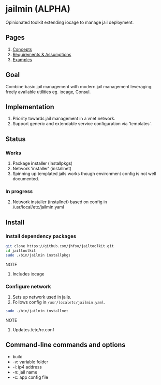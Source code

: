 # jailmin (ALPHA)
Opinionated toolkit extending iocage to manage jail deployment.

## Pages
1. [Concepts](Concepts.md)
2. [Requirements & Assumptions](Assumptions.md)
3. [Examples](Examples.md)

## Goal
Combine basic jail management with modern jail management leveraging freely available utilities eg. iocage, Consul.

## Implementation
1. Priority towards jail management in a vnet network.
2. Support generic and extendable service configuration via 'templates'.

## Status
### Works
1. Package installer (installpkgs)
2. Network 'installer' (installnet)
2. Spinning up templated jails works though environment config is not well documented.

### In progress
2. Network installer (installnet) based on config in /usr/local/etc/jailmin.yaml



## Install
### Install dependency packages
~~~sh
git clone https://github.com/jhfoo/jailtoolkit.git
cd jailtoolkit
sudo ./bin/jailmin installpkgs
~~~
NOTE
1. Includes iocage

### Configure network
1. Sets up network used in jails.
2. Follows config in ```/usr/localetc/jailmin.yaml```.
~~~sh
sudo ./bin/jailmin installnet
~~~
NOTE
1. Updates /etc/rc.conf



## Command-line commands and options
- build
- -v: variable folder
- -i: ip4 address
- -n: jail name
- -c: app config file

